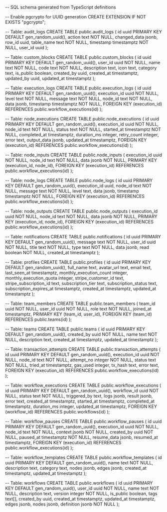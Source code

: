 -- SQL schema generated from TypeScript definitions

-- Enable pgcrypto for UUID generation
CREATE EXTENSION IF NOT EXISTS "pgcrypto";

-- Table: audit_logs
CREATE TABLE public.audit_logs (
id uuid PRIMARY KEY DEFAULT gen_random_uuid(),
action text NOT NULL,
changed_data jsonb,
row_id uuid,
table_name text NOT NULL,
timestamp timestamptz NOT NULL,
user_id uuid
);

-- Table: custom_blocks
CREATE TABLE public.custom_blocks (
id uuid PRIMARY KEY DEFAULT gen_random_uuid(),
user_id uuid NOT NULL,
name text NOT NULL,
code text NOT NULL,
description text,
icon text,
category text,
is_public boolean,
created_by uuid,
created_at timestamptz,
updated_by uuid,
updated_at timestamptz
);

-- Table: execution_logs
CREATE TABLE public.execution_logs (
id uuid PRIMARY KEY DEFAULT gen_random_uuid(),
execution_id uuid NOT NULL,
level text NOT NULL,
message text NOT NULL,
node_id text NOT NULL,
data jsonb,
timestamp timestamptz NOT NULL,
FOREIGN KEY (execution_id) REFERENCES public.workflow_executions(id)
);

-- Table: node_executions
CREATE TABLE public.node_executions (
id uuid PRIMARY KEY DEFAULT gen_random_uuid(),
execution_id uuid NOT NULL,
node_id text NOT NULL,
status text NOT NULL,
started_at timestamptz NOT NULL,
completed_at timestamptz,
duration_ms integer,
retry_count integer,
error text,
output_data jsonb,
updated_at timestamptz,
FOREIGN KEY (execution_id) REFERENCES public.workflow_executions(id)
);

-- Table: node_inputs
CREATE TABLE public.node_inputs (
execution_id uuid NOT NULL,
node_id text NOT NULL,
data jsonb NOT NULL,
PRIMARY KEY (execution_id, node_id),
FOREIGN KEY (execution_id) REFERENCES public.workflow_executions(id)
);

-- Table: node_logs
CREATE TABLE public.node_logs (
id uuid PRIMARY KEY DEFAULT gen_random_uuid(),
execution_id uuid,
node_id text NOT NULL,
message text NOT NULL,
level text,
data jsonb,
timestamp timestamptz NOT NULL,
FOREIGN KEY (execution_id) REFERENCES public.workflow_executions(id)
);

-- Table: node_outputs
CREATE TABLE public.node_outputs (
execution_id uuid NOT NULL,
node_id text NOT NULL,
data jsonb NOT NULL,
PRIMARY KEY (execution_id, node_id),
FOREIGN KEY (execution_id) REFERENCES public.workflow_executions(id)
);

-- Table: notifications
CREATE TABLE public.notifications (
id uuid PRIMARY KEY DEFAULT gen_random_uuid(),
message text NOT NULL,
user_id uuid NOT NULL,
title text NOT NULL,
type text NOT NULL,
data jsonb,
read boolean NOT NULL,
created_at timestamptz
);

-- Table: profiles
CREATE TABLE public.profiles (
id uuid PRIMARY KEY DEFAULT gen_random_uuid(),
full_name text,
avatar_url text,
email text,
last_seen_at timestamptz,
monthly_execution_count integer,
monthly_execution_quota integer,
stripe_customer_id text,
stripe_subscription_id text,
subscription_tier text,
subscription_status text,
subscription_expires_at timestamptz,
created_at timestamptz,
updated_at timestamptz
);

-- Table: team_members
CREATE TABLE public.team_members (
team_id uuid NOT NULL,
user_id uuid NOT NULL,
role text NOT NULL,
joined_at timestamptz,
PRIMARY KEY (team_id, user_id),
FOREIGN KEY (team_id) REFERENCES public.teams(id)
);

-- Table: teams
CREATE TABLE public.teams (
id uuid PRIMARY KEY DEFAULT gen_random_uuid(),
created_by uuid NOT NULL,
name text NOT NULL,
description text,
created_at timestamptz,
updated_at timestamptz
);

-- Table: transaction_attempts
CREATE TABLE public.transaction_attempts (
id uuid PRIMARY KEY DEFAULT gen_random_uuid(),
execution_id uuid NOT NULL,
node_id text NOT NULL,
attempt_no integer NOT NULL,
status text NOT NULL,
tried_at timestamptz,
gas_used integer,
tx_hash text,
error text,
FOREIGN KEY (execution_id) REFERENCES public.workflow_executions(id)
);

-- Table: workflow_executions
CREATE TABLE public.workflow_executions (
id uuid PRIMARY KEY DEFAULT gen_random_uuid(),
workflow_id uuid NOT NULL,
status text NOT NULL,
triggered_by text,
logs jsonb,
result jsonb,
error text,
created_at timestamptz,
started_at timestamptz,
completed_at timestamptz,
duration_ms integer,
updated_at timestamptz,
FOREIGN KEY (workflow_id) REFERENCES public.workflows(id)
);

-- Table: workflow_pauses
CREATE TABLE public.workflow_pauses (
id uuid PRIMARY KEY DEFAULT gen_random_uuid(),
execution_id uuid NOT NULL,
node_id text NOT NULL,
context jsonb NOT NULL,
created_by uuid NOT NULL,
paused_at timestamptz NOT NULL,
resume_data jsonb,
resumed_at timestamptz,
FOREIGN KEY (execution_id) REFERENCES public.workflow_executions(id)
);

-- Table: workflow_templates
CREATE TABLE public.workflow_templates (
id uuid PRIMARY KEY DEFAULT gen_random_uuid(),
name text NOT NULL,
description text,
category text,
nodes jsonb,
edges jsonb,
created_at timestamptz,
updated_at timestamptz
);

-- Table: workflows
CREATE TABLE public.workflows (
id uuid PRIMARY KEY DEFAULT gen_random_uuid(),
user_id uuid NOT NULL,
name text NOT NULL,
description text,
version integer NOT NULL,
is_public boolean,
tags text[],
created_by uuid,
created_at timestamptz,
updated_at timestamptz,
edges jsonb,
nodes jsonb,
definition jsonb NOT NULL
);
